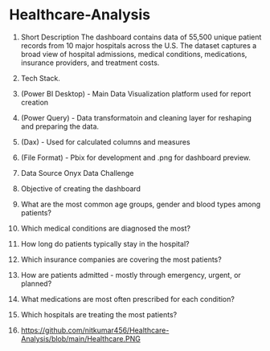 # Healthcare-Analysis

1. Short Description
The dashboard contains data of 55,500 unique patient records from 10 major hospitals across the U.S. The dataset captures a broad view of hospital admissions, medical conditions, medications, insurance providers, and treatment costs.

2. Tech Stack.
 
  1. (Power BI Desktop) - Main Data Visualization platform used for report creation
 
   2. (Power Query) - Data transformatoin and cleaning layer for reshaping and preparing the data.
 
   3. (Dax) - Used for calculated columns and measures
 
   4. (File Format) - Pbix for development and .png for dashboard preview.

3. Data Source
   Onyx Data Challenge

4. Objective of creating the dashboard
  1.	What are the most common age groups, gender and blood types among patients? 
  2.	Which medical conditions are diagnosed the most?
  3.  How long do patients typically stay in the hospital?
  4. 	Which insurance companies are covering the most patients?
  5. 	How are patients admitted - mostly through emergency, urgent, or planned?
  6.  What medications are most often prescribed for each condition?
  7.  Which hospitals are treating the most patients?

 5. https://github.com/nitkumar456/Healthcare-Analysis/blob/main/Healthcare.PNG

